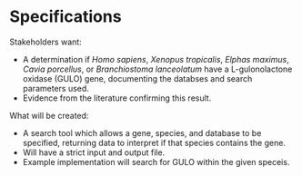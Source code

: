 # Specifications

Stakeholders want:
* A determination if *Homo sapiens*, *Xenopus tropicalis*, *Elphas maximus*, *Cavia porcellus*, or *Branchiostoma lanceolatum* have a L-gulonolactone oxidase (GULO) gene, documenting the databses and search parameters used.
* Evidence from the literature confirming this result.

What will be created:
* A search tool which allows a gene, species, and database to be specified, returning data to interpret if that species contains the gene.
* Will have a strict input and output file.
* Example implementation will search for GULO within the given speceis.